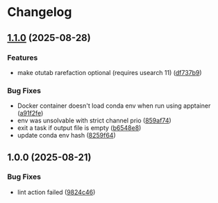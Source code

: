 # Changelog

## [1.1.0](https://github.com/KasperSkytte/snakemake_usearch/compare/v1.0.0...v1.1.0) (2025-08-28)


### Features

* make otutab rarefaction optional (requires usearch 11) ([df737b9](https://github.com/KasperSkytte/snakemake_usearch/commit/df737b9f2daf5ec1ea4fbf2e190e84fd5485a042))


### Bug Fixes

* Docker container doesn't load conda env when run using apptainer ([a91f2fe](https://github.com/KasperSkytte/snakemake_usearch/commit/a91f2fe2685ce7d53d31ba145003666b08dd2c6b))
* env was unsolvable with strict channel prio ([859af74](https://github.com/KasperSkytte/snakemake_usearch/commit/859af74578ac48810be1707fbd6c3f44b9e01a50))
* exit a task if output file is empty ([b6548e8](https://github.com/KasperSkytte/snakemake_usearch/commit/b6548e8f44e0cc950203d14db6addc496605082a))
* update conda env hash ([8259f64](https://github.com/KasperSkytte/snakemake_usearch/commit/8259f649169095311f3f0a1ebcee79d2292c0dc4))

## 1.0.0 (2025-08-21)


### Bug Fixes

* lint action failed ([9824c46](https://github.com/KasperSkytte/snakemake_usearch/commit/9824c46691e46385890ef6f33cf0463a548d84dc))
